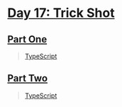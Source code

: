 # [Day 17: Trick Shot](https://adventofcode.com/2021/day/17)

## [Part One](https://adventofcode.com/2021/day/17#part1)

> [TypeScript](/solutions/typescript/2021/17/src/p1.ts)

## [Part Two](https://adventofcode.com/2021/day/17#part2)

> [TypeScript](/solutions/typescript/2021/17/src/p2.ts)
